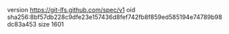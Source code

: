 version https://git-lfs.github.com/spec/v1
oid sha256:8bf57db228c9dfe23e157436d8fef742fb8f859ed585194e74789b98dc83a453
size 1601
